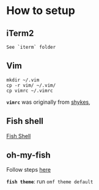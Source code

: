 # How to setup

## iTerm2
```
See `iterm` folder
```

## Vim
```
mkdir ~/.vim
cp -r vim/ ~/.vim/
cp vimrc ~/.vimrc
```

**`vimrc`** was originally from [shykes](https://github.com/shykes/devbox),

## Fish shell

[Fish Shell](https://fishshell.com/)

## oh-my-fish

Follow steps [here](https://github.com/oh-my-fish/oh-my-fish)

**`fish theme`**: run `omf theme default`
